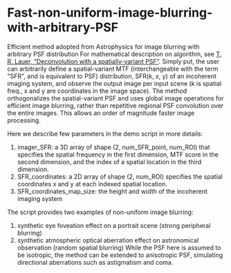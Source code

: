 # Fast-non-uniform-image-blurring-with-arbitrary-PSF
Efficient method adopted from Astrophysics for image blurring with arbitrary PSF distribution
For mathematical description on algorithm, see [T. R. Lauer, “Deconvolution with a spatially-variant PSF”](https://arxiv.org/abs/astro-ph/0208247).
Simply put, the user can arbitrarily define a spatial-variant MTF (interchangeable with the term "SFR", and is equivalent to PSF) distribution, SFR(k, x, y) of an incoherent imaging system, and observe the output image per input scene (k is spatial freq., x and y are coordinates in the image space). The method orthogonalizes the spatial-variant PSF and uses global image operations for efficient image blurring, rather than repetitive regional PSF convolution over the entire images. This allows an order of magnitude faster image processing.

Here we describe few parameters in the demo script in more details:
1. imager_SFR: a 3D array of shape (2, num_SFR_point, num_ROI) that specifies the spatial frequency in the first dimension, MTF score in the second dimension, and the index of a spatial location in the third dimension.
2. SFR_coordinates: a 2D array of shape (2, num_ROI) specifies the spatial coordinates x and y at each indexed spatial location.
3. SFR_coordinates_map_size: the height and width of the incoherent imaging system

The script provides two examples of non-uniform image blurring: 
1. synthetic eye foveation effect on a portrait scene (strong peripheral blurring)
2. synthetic atmospheric optical aberration effect on astronomical observation (random spatial blurring) 
While the PSF here is assumed to be isotropic, the method can be extended to anisotropic PSF, simulating directional aberrations such as astigmatism and coma.